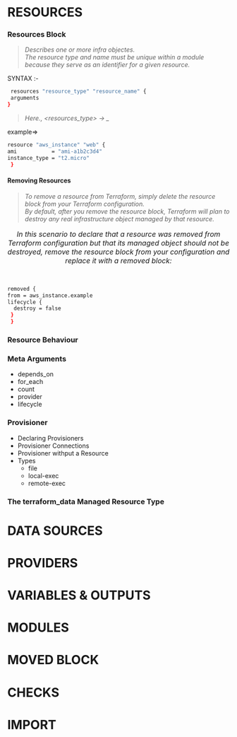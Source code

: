 # RESOURCES

### Resources Block
> <em> Describes one or more infra objectes. </em></br>
>  <em> The resource type and name must be unique within a module because they serve as an identifier for a given resource. </em>

SYNTAX :-

```bash
 resources "resource_type" "resource_name" {
 arguments
}
```
> <em> Here., <resources_type> -> 
 <provider>_<type> </em>

example=>

```bash
resource "aws_instance" "web" {
ami           = "ami-a1b2c3d4"
instance_type = "t2.micro"
 }
```
    
#### Removing Resources
> <em> To remove a resource from Terraform, simply delete the resource block from your Terraform configuration.</em></br>
><em> By default, after you remove the resource block, Terraform will plan to destroy any real infrastructure object managed by that resource. </em>

<p align="center" style="font-size:16px;">
<em>In this scenario to declare that a resource was removed from Terraform configuration but that its managed object should not be destroyed, remove the resource block from your configuration and replace it with a removed block:</em>
</p>
<br>
    

```bash
removed {
from = aws_instance.example
lifecycle {
  destroy = false
 }
 }
```









### Resource Behaviour



### Meta Arguments
* depends_on
* for_each
* count
* provider
* lifecycle
### Provisioner
* Declaring Provisioners
* Provisioner Connections
* Provisioner withput a Resource
* Types
    + file
    + local-exec
    + remote-exec

























### The terraform_data Managed Resource Type


# DATA SOURCES

# PROVIDERS

# VARIABLES & OUTPUTS

# MODULES

# MOVED BLOCK

# CHECKS

# IMPORT
